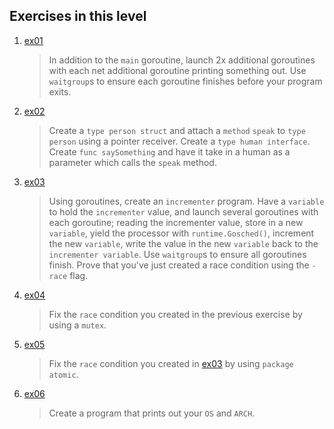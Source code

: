 ## Exercises in this level
1. [ex01](09.ex01.go)
   > In addition to the `main` goroutine, launch 2x additional goroutines with each net additional goroutine printing something out. Use `waitgroup`s to ensure each goroutine finishes before your program exits.

2. [ex02](09.ex02.go)
   > Create a `type person struct` and attach a `method` `speak` to `type` `person` using a pointer receiver. Create a `type human interface`. Create `func saySomething` and have it take in a human as a parameter which calls the `speak` method.
3. [ex03](09.ex03.go)
   > Using goroutines, create an `incrementer` program. Have a `variable` to hold the `incrementer` value, and launch several goroutines with each goroutine; reading the incrementer value, store in a new `variable`, yield the processor with `runtime.Gosched()`, increment the new `variable`, write the value in the new `variable` back to the `incrementer variable`. Use `waitgroup`s to ensure all goroutines finish. Prove that you've just created a race condition using the `-race` flag.
4. [ex04](09.ex04.go)
   > Fix the `race` condition you created in the previous exercise by using a `mutex`.
5. [ex05](09.ex05.go)
   > Fix the `race` condition you created in [ex03](09.ex03.go) by using `package` `atomic`.
6. [ex06](09.ex06.go)
   > Create a program that prints out your `OS` and `ARCH`.




